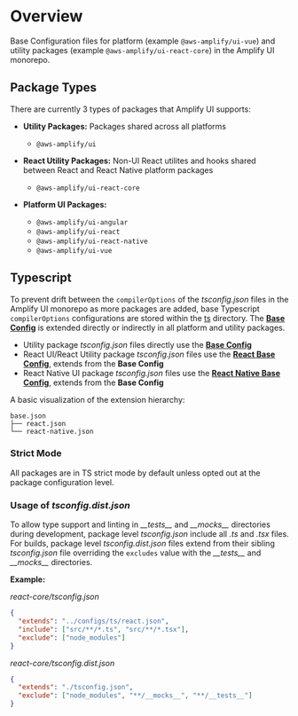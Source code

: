 # Overview

Base Configuration files for platform (example `@aws-amplify/ui-vue`) and utility packages (example `@aws-amplify/ui-react-core`) in the Amplify UI monorepo.

## Package Types

There are currently 3 types of packages that Amplify UI supports:

- **Utility Packages:** Packages shared across all platforms

  - `@aws-amplify/ui`

- **React Utility Packages:** Non-UI React utilites and hooks shared between React and React Native platform packages

  - `@aws-amplify/ui-react-core`

- **Platform UI Packages:**
  - `@aws-amplify/ui-angular`
  - `@aws-amplify/ui-react`
  - `@aws-amplify/ui-react-native`
  - `@aws-amplify/ui-vue`

## Typescript

To prevent drift between the `compilerOptions` of the _tsconfig.json_ files in the Amplify UI monorepo as more packages are added, base Typescript `compilerOptions` configurations are stored within the [ts](./ts) directory. The **[Base Config](./ts/base.json)** is extended directly or indirectly in all platform and utility packages.

- Utility package _tsconfig.json_ files directly use the **[Base Config](./ts/base.json)**
- React UI/React Utility package _tsconfig.json_ files use the **[React Base Config](./ts/react.json)**, extends from the **Base Config**
- React Native UI package _tsconfig.json_ files use the **[React Native Base Config](./ts/react-native.json)**, extends from the **Base Config**

A basic visualization of the extension hierarchy:

```tree
base.json
├── react.json
└── react-native.json
```

### Strict Mode

All packages are in TS strict mode by default unless opted out at the package configuration level.

### Usage of _tsconfig.dist.json_

To allow type support and linting in _\_\_tests\_\__ and _\_\_mocks\_\__ directories during development, package level _tsconfig.json_ include all _.ts_ and _.tsx_ files. For builds, package level _tsconfig.dist.json_ files extend from their sibling _tsconfig.json_ file overriding the `excludes` value with the _\_\_tests\_\__ and _\_\_mocks\_\__ directories.

**Example:**

_react-core/tsconfig.json_

```json
{
  "extends": "../configs/ts/react.json",
  "include": ["src/**/*.ts", "src/**/*.tsx"],
  "exclude": ["node_modules"]
}
```

_react-core/tsconfig.dist.json_

```json
{
  "extends": "./tsconfig.json",
  "exclude": ["node_modules", "**/__mocks__", "**/__tests__"]
}
```
